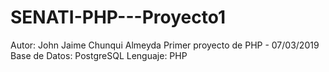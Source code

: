# SENATI-PHP---Proyecto1
Autor: John Jaime Chunqui Almeyda
Primer proyecto de PHP - 07/03/2019
Base de Datos: PostgreSQL
Lenguaje: PHP
